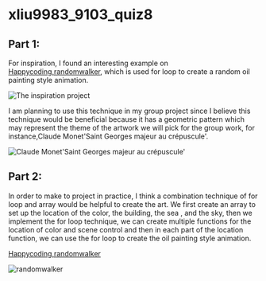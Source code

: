 # xliu9983_9103_quiz8
## **Part 1:**
For inspiration, I found an interesting example on [Happycoding,randomwalker](https://happycoding.io/tutorials/p5js/animation/random-walker), which is used for loop to create a random oil painting style animation.

![The inspiration project](https://happycoding.io/tutorials/p5js/animation/images/random-walker-1.png)

I am planning to use this technique in my group project since I believe this technique would be beneficial because it has a geometric pattern which may represent the theme of the artwork we will pick for the group work, for instance,Claude Monet'Saint Georges majeur au crépuscule'.

![Claude Monet'Saint Georges majeur au crépuscule'](https://upload.wikimedia.org/wikipedia/commons/thumb/d/da/Claude_Monet%2C_Saint-Georges_majeur_au_cr%C3%A9puscule.jpg/1200px-Claude_Monet%2C_Saint-Georges_majeur_au_cr%C3%A9puscule.jpg)

## **Part 2:**
In order to make to project in practice, I think a combination technique of for loop and array would be helpful to create the art. We first create an array to set up the location of the color, the building, the sea , and the sky, then we implement the for loop technique, we can create multiple functions for the location of color and scene control and then in each part of the location function, we can use the for loop to create the oil painting style animation.

[Happycoding,randomwalker](https://youtu.be/m2lT4QojnGg)

![randomwalker](https://drive.google.com/file/d/1ig4ZLbhLAgsZ9i4uAYXbixn1rQMLulnX/view?usp=sharing)